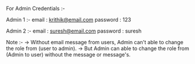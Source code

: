 For Admin Credentials :-

Admin 1 :-
email : krithik@email.com
password : 123

Admin 2 :-
email : suresh@email.com
password : suresh

Note :- 
-> Without email message from users, Admin can't able to change the role from (user to admin).
-> But Admin can able to change the role from (Admin to user) without the message or message's.